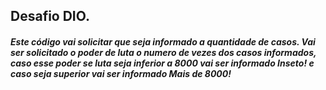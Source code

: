 ## Desafio DIO.

##### Este código vai solicitar que seja informado a quantidade de casos. Vai ser solicitado o poder de luta o numero de vezes dos casos informados, caso esse poder se luta seja inferior a 8000 vai ser informado Inseto! e caso seja superior vai ser informado Mais de 8000!